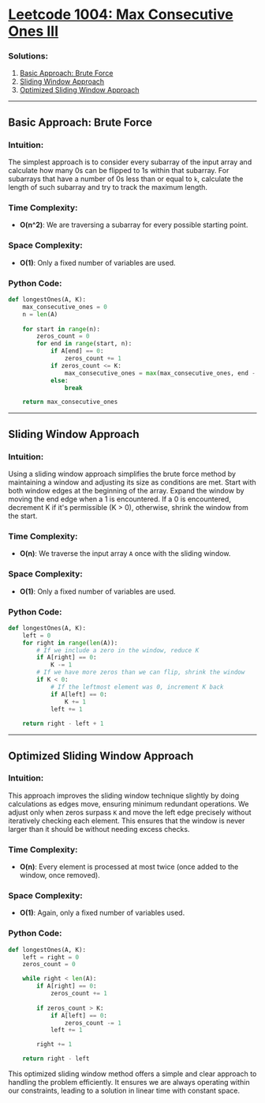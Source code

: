 # [Leetcode 1004: Max Consecutive Ones III](https://leetcode.com/problems/max-consecutive-ones-iii/)

### Solutions:

1. [Basic Approach: Brute Force](#brute-force)
2. [Sliding Window Approach](#sliding-window)
3. [Optimized Sliding Window Approach](#optimized-sliding-window)

---

## Basic Approach: Brute Force

### Intuition:
The simplest approach is to consider every subarray of the input array and calculate how many 0s can be flipped to 1s within that subarray. For subarrays that have a number of 0s less than or equal to `k`, calculate the length of such subarray and try to track the maximum length.

### Time Complexity:
- **O(n^2)**: We are traversing a subarray for every possible starting point.
  
### Space Complexity:
- **O(1)**: Only a fixed number of variables are used.

### Python Code:
```python
def longestOnes(A, K):
    max_consecutive_ones = 0
    n = len(A)
    
    for start in range(n):
        zeros_count = 0
        for end in range(start, n):
            if A[end] == 0:
                zeros_count += 1
            if zeros_count <= K:
                max_consecutive_ones = max(max_consecutive_ones, end - start + 1)
            else:
                break

    return max_consecutive_ones
```

---

## Sliding Window Approach

### Intuition:
Using a sliding window approach simplifies the brute force method by maintaining a window and adjusting its size as conditions are met. Start with both window edges at the beginning of the array. Expand the window by moving the end edge when a 1 is encountered. If a 0 is encountered, decrement K if it's permissible (K > 0), otherwise, shrink the window from the start.

### Time Complexity:
- **O(n)**: We traverse the input array `A` once with the sliding window.
  
### Space Complexity:
- **O(1)**: Only a fixed number of variables are used.

### Python Code:
```python
def longestOnes(A, K):
    left = 0
    for right in range(len(A)):
        # If we include a zero in the window, reduce K
        if A[right] == 0:
            K -= 1
        # If we have more zeros than we can flip, shrink the window
        if K < 0:
            # If the leftmost element was 0, increment K back
            if A[left] == 0:
                K += 1
            left += 1
            
    return right - left + 1
```

---

## Optimized Sliding Window Approach

### Intuition:
This approach improves the sliding window technique slightly by doing calculations as edges move, ensuring minimum redundant operations. We adjust only when zeros surpass `K` and move the left edge precisely without iteratively checking each element. This ensures that the window is never larger than it should be without needing excess checks.

### Time Complexity:
- **O(n)**: Every element is processed at most twice (once added to the window, once removed).
  
### Space Complexity:
- **O(1)**: Again, only a fixed number of variables used.

### Python Code:
```python
def longestOnes(A, K):
    left = right = 0
    zeros_count = 0

    while right < len(A):
        if A[right] == 0:
            zeros_count += 1
        
        if zeros_count > K:
            if A[left] == 0:
                zeros_count -= 1
            left += 1

        right += 1

    return right - left
```

This optimized sliding window method offers a simple and clear approach to handling the problem efficiently. It ensures we are always operating within our constraints, leading to a solution in linear time with constant space.


